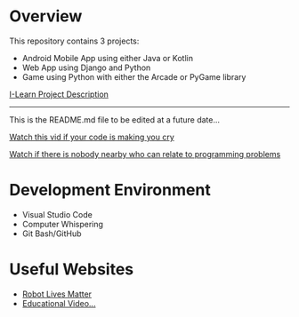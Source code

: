 # Overview

This repository contains 3 projects:

* Android Mobile App using either Java or Kotlin
* Web App using Django and Python
* Game using Python with either the Arcade or PyGame library

[I-Learn Project Description](https://byui-cse.github.io/cse310-course/modules/team_project_description.html)

-----------------------------------------------------------------

This is the README.md file to be edited at a future date...

[Watch this vid if your code is making you cry](https://www.youtube.com/watch?v=e1GW4OwV8fc)

[Watch if there is nobody nearby who can relate to programming problems](https://www.youtube.com/watch?v=_lEzN8C5c7k)

# Development Environment

* Visual Studio Code
* Computer Whispering
* Git Bash/GitHub

# Useful Websites

* [Robot Lives Matter](https://www.youtube.com/watch?v=uXcatFp3REg)
* [Educational Video...](https://www.youtube.com/watch?v=igPIk79wAPg&t=1s)
